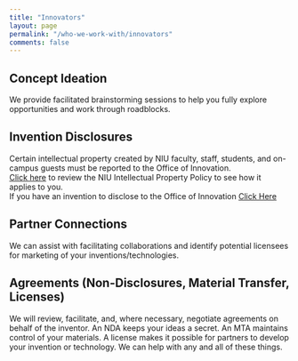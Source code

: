 ```yaml
---
title: "Innovators"
layout: page
permalink: "/who-we-work-with/innovators"
comments: false
---
```

## Concept Ideation
We provide facilitated brainstorming sessions to help you fully explore opportunities and work through roadblocks.  
## Invention Disclosures  
Certain intellectual property created by NIU faculty, staff, students, and on-campus guests must be reported to the Office of Innovation.  
<a href="https://www.niu.edu/policies/policy-documents/intellectual-property-policy.shtml">Click here</a> to review the NIU Intellectual Property Policy to see how it applies to you.  
If you have an invention to disclose to the Office of Innovation <a href="https://eadn-wc03-7444372.nxedge.io/wp-content/uploads/2022/03/invention-disclosure-form.pdf">Click Here</a>  
## Partner Connections  
We can assist with facilitating collaborations and identify potential licensees for marketing of your inventions/technologies.<br>
## Agreements (Non-Disclosures, Material Transfer, Licenses) <br>
We will review, facilitate, and, where necessary, negotiate agreements on behalf of the inventor. An NDA keeps your ideas a secret. An MTA maintains control of your materials. A license makes it possible for partners to develop your invention or technology. We can help with any and all of these things.<br>
